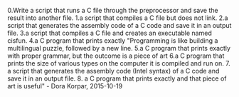 0.Write a script that runs a C file through the preprocessor and save the result into another file.
1.a script that compiles a C file but does not link.
2.a script that generates the assembly code of a C code and save it in an output file.
3.a script that compiles a C file and creates an executable named cisfun.
4.a C program that prints exactly "Programming is like building a multilingual puzzle, followed by a new line.
5.a C program that prints exactly with proper grammar, but the outcome is a piece of art
6.a C program that prints the size of various types on the computer it is compiled and run on.
7. a script that generates the assembly code (Intel syntax) of a C code and save it in an output file.
8. a C program that prints exactly and that piece of art is useful" - Dora Korpar, 2015-10-19
